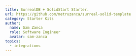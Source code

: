 ```yaml
---
title: SurrealDB + SolidStart Starter.
url: https://github.com/metruzanca/surreal-solid-template
category: Starter Kits
author:
  name: Sam Zanca
  role: Software Engineer
  avatar: sam-zanca
topics:
  - integrations
---
```


